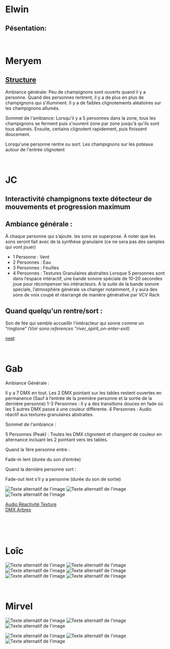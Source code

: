 


# Elwin
## Pésentation:
<br>

# Meryem
## [Structure](https://docs.google.com/document/d/1coBJng0cZosF5NbB20PPtKtSOkWaeV5PFCrxWh3B_VY/edit?usp=sharing)
Ambiance générale:  Peu de champignons sont ouverts quand il y a personne. Quand des personnes rentrent, il y a de plus en plus de champignons qui s'illuminent. Il y a de faibles clignotements aléatoires sur les champignons allumés.

Sommet de l'ambiance: Lorsqu'il y a 5 personnes dans la zone, tous les champignons se ferment puis s'ouvrent zone par zone jusqu'à qu'ils sont tous allumés. Ensuite, certains clignotent rapidement, puis finissent doucement.

Lorsqu'une personne rentre ou sort: Les champignons sur les poteaux autour de l'entrée clignotent

<br>

# JC
## Interactivité champignons texte détecteur de mouvements et progression maximum

## Ambiance générale : 
À chaque personne qui s’ajoute. les sons se superpose. À noter que les sons seront fait avec de la synthèse granulaire (ce ne sera pas des samples qui vont jouer)
* 1 Personne : Vent
* 2 Personnes : Eau
* 3 Personnes : Feuilles
* 4 Personnes : Textures Granulaires abstraites
Lorsque 5 personnes sont dans l’espace intéractif, une bande sonore spéciale de 10-20 secondes joue pour récompenser les intéracteurs.
À la suite de la bande sonore spéciale, l’atmosphère générale va changer notamment, il y aura des sons de voix coupé et réarrangé de manière
générative par VCV Rack

## Quand quelqu'un rentre/sort : 
Son de fée qui semble accueillir l’intéracteur qui sonne comme un “ringtone”  <em>(Voir sono references “river_spirit_on-enter-exit)</em>

[neet](n33t_example.mp3)

<br>

# Gab

Ambiance Générale :

Il y a 7 DMX en tout. Les 2 DMX pointant sur les tables restent ouvertes en permanence (Sauf à l’entrée de la première personne et la sortie de la dernière personne) 1-3 Personnes : Il y a des transitions douces en fade où les 5 autres DMX passe à une couleur différente. 4 Personnes : Audio réactif aux textures granulaires abstraites.



Sommet de l'ambiance :

5 Personnes (Peak) : Toutes les DMX clignotent et changent de couleur en alternance incluant les 2 pointant vers les tables.



Quand la 1ère personne entre :

Fade-in lent (durée du son d’entrée)



Quand la dernière personne sort :

Fade-out lent s’il y a personne (durée du son de sortie)

![Texte alternatif de l'image](6.JPG)
![Texte alternatif de l'image](7.JPG)
![Texte alternatif de l'image](plan.jfif)

[Audio Réactivité Texture](https://youtu.be/HyF5Q9zNhZ0)<br>
[DMX Arbres](https://youtu.be/opkbghGGM30)<br>

<br>

<br>
<br>

# Loîc
![Texte alternatif de l'image](4.JPG)
![Texte alternatif de l'image](1.png)
![Texte alternatif de l'image](3.png)
![Texte alternatif de l'image](poteau.png)
![Texte alternatif de l'image](iso.jpg)
![Texte alternatif de l'image](plantes.jfif)

<br>

# Mirvel
![Texte alternatif de l'image](télécharger.jfif)
![Texte alternatif de l'image](champi.png)
![Texte alternatif de l'image](champi2.png)

![Texte alternatif de l'image](abs.jpg)
![Texte alternatif de l'image](beton.jpg)
![Texte alternatif de l'image](eto.jpg)
<br>


